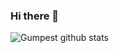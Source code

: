 ### Hi there 👋

<!--
**Gumpest/Gumpest** is a ✨ _special_ ✨ repository because its `README.md` (this file) appears on your GitHub profile.

Here are some ideas to get you started:

- 🔭 I’m currently working on ...
- 🌱 I’m currently learning ...
- 👯 I’m looking to collaborate on ...
- 🤔 I’m looking for help with ...
- 💬 Ask me about ...
- 📫 How to reach me: ...
- 😄 Pronouns: ...
- ⚡ Fun fact: ...
-->
![Gumpest github stats](https://github-readme-stats.vercel.app/api?username=Gumpest&show_icons=true&theme=prussian&count_private=true)

